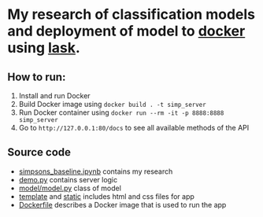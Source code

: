 # My research of classification models and deployment of model to [docker](https://www.docker.com/) using [lask](https://flask.palletsprojects.com/en/2.0.x/).

## How to run:
1. Install and run Docker
2. Build Docker image using `docker build . -t simp_server`
3. Run Docker container using `docker run --rm -it -p 8888:8888 simp_server`
4. Go to `http://127.0.0.1:80/docs` to see all available methods of the API

## Source code
* [simpsons_baseline.ipynb](simpsons_baseline.ipynb) contains my research
* [demo.py](demo.py) contains server logic
* [model/model.py](model/model.py) class of model
* [template](template) and [static](static) includes html and css files for app
* [Dockerfile](Dockerfile) describes a Docker image that is used to run the app

